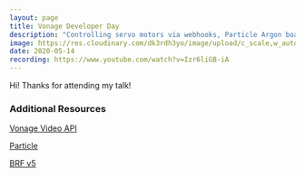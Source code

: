 ```yaml
---
layout: page
title: Vonage Developer Day
description: "Controlling servo motors via webhooks, Particle Argon boards, JavaScript and facial tracking."
image: https://res.cloudinary.com/dk3rdh3yo/image/upload/c_scale,w_auto/v1591506612/vondev_i1qjlr.png
date: 2020-05-14
recording: https://www.youtube.com/watch?v=Izr6liGB-iA
---
```


Hi! Thanks for attending my talk!

### Additional Resources

<a href="https://www.vonage.com/communications-apis/video/" target="_blank">Vonage Video API</a>

<a href="https://www.particle.io/" target="_blank">Particle</a>

<a href="https://github.com/Tastenkunst/brfv5-browser" target="_blank">BRF v5</a>
